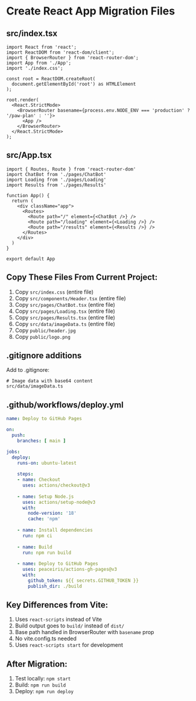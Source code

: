 # Create React App Migration Files

## src/index.tsx
```tsx
import React from 'react';
import ReactDOM from 'react-dom/client';
import { BrowserRouter } from 'react-router-dom';
import App from './App';
import './index.css';

const root = ReactDOM.createRoot(
  document.getElementById('root') as HTMLElement
);

root.render(
  <React.StrictMode>
    <BrowserRouter basename={process.env.NODE_ENV === 'production' ? '/paw-plan' : ''}>
      <App />
    </BrowserRouter>
  </React.StrictMode>
);
```

## src/App.tsx
```tsx
import { Routes, Route } from 'react-router-dom'
import ChatBot from './pages/ChatBot'
import Loading from './pages/Loading'
import Results from './pages/Results'

function App() {
  return (
    <div className="app">
      <Routes>
        <Route path="/" element={<ChatBot />} />
        <Route path="/loading" element={<Loading />} />
        <Route path="/results" element={<Results />} />
      </Routes>
    </div>
  )
}

export default App
```

## Copy These Files From Current Project:
1. Copy `src/index.css` (entire file)
2. Copy `src/components/Header.tsx` (entire file)
3. Copy `src/pages/ChatBot.tsx` (entire file)
4. Copy `src/pages/Loading.tsx` (entire file)
5. Copy `src/pages/Results.tsx` (entire file)
6. Copy `src/data/imageData.ts` (entire file)
7. Copy `public/header.jpg`
8. Copy `public/logo.png`

## .gitignore additions
Add to .gitignore:
```
# Image data with base64 content
src/data/imageData.ts
```

## .github/workflows/deploy.yml
```yaml
name: Deploy to GitHub Pages

on:
  push:
    branches: [ main ]

jobs:
  deploy:
    runs-on: ubuntu-latest
    
    steps:
    - name: Checkout
      uses: actions/checkout@v3
      
    - name: Setup Node.js
      uses: actions/setup-node@v3
      with:
        node-version: '18'
        cache: 'npm'
        
    - name: Install dependencies
      run: npm ci
      
    - name: Build
      run: npm run build
      
    - name: Deploy to GitHub Pages
      uses: peaceiris/actions-gh-pages@v3
      with:
        github_token: ${{ secrets.GITHUB_TOKEN }}
        publish_dir: ./build
```

## Key Differences from Vite:
1. Uses `react-scripts` instead of Vite
2. Build output goes to `build/` instead of `dist/`
3. Base path handled in BrowserRouter with `basename` prop
4. No vite.config.ts needed
5. Uses `react-scripts start` for development

## After Migration:
1. Test locally: `npm start`
2. Build: `npm run build`
3. Deploy: `npm run deploy`
```